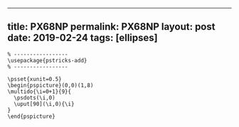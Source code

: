 ---
 title: PX68NP
 permalink: PX68NP
 layout: post
 date: 2019-02-24
 tags: [ellipses]
 ---

```latex% Dans le préambule
% -----------------
\usepackage{pstricks-add}
% -----------------

\psset{xunit=0.5}
\begin{pspicture}(0,0)(1,8)
\multido{\i=0+1}{9}{
  \psdots(\i,0)
  \uput[90](\i,0){\i}
}
\end{pspicture}
```
